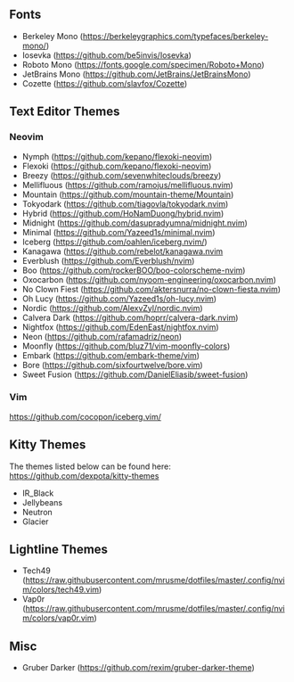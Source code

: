 ## Fonts

- Berkeley Mono (https://berkeleygraphics.com/typefaces/berkeley-mono/)
- Iosevka (https://github.com/be5invis/Iosevka)
- Roboto Mono (https://fonts.google.com/specimen/Roboto+Mono)
- JetBrains Mono (https://github.com/JetBrains/JetBrainsMono)
- Cozette (https://github.com/slavfox/Cozette)

## Text Editor Themes

### Neovim

- Nymph (https://github.com/kepano/flexoki-neovim)
- Flexoki (https://github.com/kepano/flexoki-neovim)
- Breezy (https://github.com/sevenwhiteclouds/breezy)
- Mellifluous (https://github.com/ramojus/mellifluous.nvim)
- Mountain (https://github.com/mountain-theme/Mountain)
- Tokyodark (https://github.com/tiagovla/tokyodark.nvim)
- Hybrid (https://github.com/HoNamDuong/hybrid.nvim)
- Midnight (https://github.com/dasupradyumna/midnight.nvim)
- Minimal (https://github.com/Yazeed1s/minimal.nvim)
- Iceberg (https://github.com/oahlen/iceberg.nvim/)
- Kanagawa (https://github.com/rebelot/kanagawa.nvim
- Everblush (https://github.com/Everblush/nvim)
- Boo (https://github.com/rockerBOO/boo-colorscheme-nvim)
- Oxocarbon (https://github.com/nyoom-engineering/oxocarbon.nvim)
- No Clown Fiest (https://github.com/aktersnurra/no-clown-fiesta.nvim)
- Oh Lucy (https://github.com/Yazeed1s/oh-lucy.nvim)
- Nordic (https://github.com/AlexvZyl/nordic.nvim)
- Calvera Dark (https://github.com/hoprr/calvera-dark.nvim)
- Nightfox (https://github.com/EdenEast/nightfox.nvim)
- Neon (https://github.com/rafamadriz/neon)
- Moonfly (https://github.com/bluz71/vim-moonfly-colors)
- Embark (https://github.com/embark-theme/vim)
- Bore (https://github.com/sixfourtwelve/bore.vim)
- Sweet Fusion (https://github.com/DanielEliasib/sweet-fusion)

### Vim 

https://github.com/cocopon/iceberg.vim/

## Kitty Themes

The themes listed below can be found here:
https://github.com/dexpota/kitty-themes

- IR_Black
- Jellybeans
- Neutron
- Glacier

## Lightline Themes

- Tech49 (https://raw.githubusercontent.com/mrusme/dotfiles/master/.config/nvim/colors/tech49.vim)
- Vap0r (https://raw.githubusercontent.com/mrusme/dotfiles/master/.config/nvim/colors/vap0r.vim)

## Misc

- Gruber Darker (https://github.com/rexim/gruber-darker-theme)
